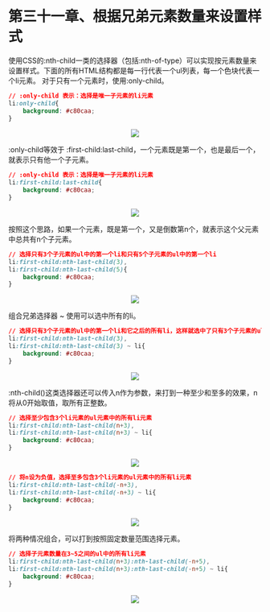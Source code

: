# 第三十一章、根据兄弟元素数量来设置样式
使用CSS的:nth-child一类的选择器（包括:nth-of-type）可以实现按元素数量来设置样式。下面的所有HTML结构都是每一行代表一个ul列表，每一个色块代表一个li元素。
对于只有一个元素时，使用:only-child。
```css
// :only-child 表示：选择是唯一子元素的li元素
li:only-child{
    background: #c80caa;
}
```
<div align=center><img src="../../img/css-secret/31/1.png"></div>  

:only-child等效于 :first-child:last-child，一个元素既是第一个，也是最后一个，就表示只有他一个子元素。
```css
// :only-child 表示：选择是唯一子元素的li元素
li:first-child:last-child{
    background: #c80caa;
}
```
<div align=center><img src="../../img/css-secret/31/2.png"></div>  

按照这个思路，如果一个元素，既是第一个，又是倒数第n个，就表示这个父元素中总共有n个子元素。
```css
// 选择只有3个子元素的ul中的第一个li和只有5个子元素的ul中的第一个li
li:first-child:nth-last-child(3),
li:first-child:nth-last-child(5){
    background: #c80caa;
}
```
<div align=center><img src="../../img/css-secret/31/3.png"></div>  

组合兄弟选择器 ~ 使用可以选中所有的li。
```css
// 选择只有3个子元素的ul中的第一个li和它之后的所有li，这样就选中了只有3个子元素的ul中的所有li元素
li:first-child:nth-last-child(3),
li:first-child:nth-last-child(3) ~ li{
    background: #c80caa;
}
```
<div align=center><img src="../../img/css-secret/31/4.png"></div>  

:nth-child()这类选择器还可以传入n作为参数，来打到一种至少和至多的效果，n将从0开始取值，取所有正整数。
```css
// 选择至少包含3个li元素的ul元素中的所有li元素
li:first-child:nth-last-child(n+3),
li:first-child:nth-last-child(n+3) ~ li{
    background: #c80caa;
}
```
<div align=center><img src="../../img/css-secret/31/5.png"></div>  

```css
// 将n设为负值，选择至多包含3个li元素的ul元素中的所有li元素
li:first-child:nth-last-child(-n+3),
li:first-child:nth-last-child(-n+3) ~ li{
    background: #c80caa;
}
```
<div align=center><img src="../../img/css-secret/31/6.png"></div>  

将两种情况组合，可以打到按照固定数量范围选择元素。
```css
// 选择子元素数量在3~5之间的ul中的所有li元素
li:first-child:nth-last-child(n+3):nth-last-child(-n+5),
li:first-child:nth-last-child(n+3):nth-last-child(-n+5) ~ li{
    background: #c80caa;
}
```
<div align=center><img src="../../img/css-secret/31/7.png"></div>  


